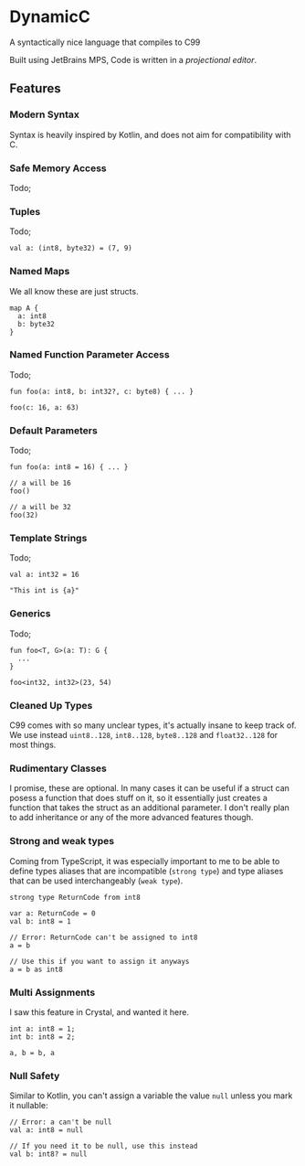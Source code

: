 # DynamicC
A syntactically nice language that compiles to C99

Built using JetBrains MPS, Code is written in a *projectional editor*.

## Features

### Modern Syntax
Syntax is heavily inspired by Kotlin, and does not aim for compatibility with C.

### Safe Memory Access
Todo;

### Tuples
Todo;
```
val a: (int8, byte32) = (7, 9)
```

### Named Maps
We all know these are just structs.
```
map A {
  a: int8
  b: byte32
}
```

### Named Function Parameter Access
Todo;
```
fun foo(a: int8, b: int32?, c: byte8) { ... }

foo(c: 16, a: 63)
```

### Default Parameters
Todo;
```
fun foo(a: int8 = 16) { ... }

// a will be 16
foo()

// a will be 32
foo(32)
```

### Template Strings
Todo;
```
val a: int32 = 16

"This int is {a}"
```

### Generics
Todo;
```
fun foo<T, G>(a: T): G {
  ...
}

foo<int32, int32>(23, 54)
```

### Cleaned Up Types
C99 comes with so many unclear types, it's actually insane to keep track of. We use instead `uint8..128`, `int8..128`, `byte8..128` and `float32..128` for most things.

### Rudimentary Classes
I promise, these are optional. In many cases it can be useful if a struct can posess a function that does stuff on it, so it
essentially just creates a function that takes the struct as an additional parameter. I don't really plan to add inheritance or
any of the more advanced features though.

### Strong and weak types
Coming from TypeScript, it was especially important to me to be able to define types aliases that are incompatible (`strong type`) 
and type aliases that can be used interchangeably (`weak type`).
```
strong type ReturnCode from int8

var a: ReturnCode = 0
val b: int8 = 1

// Error: ReturnCode can't be assigned to int8
a = b

// Use this if you want to assign it anyways
a = b as int8
```

### Multi Assignments
I saw this feature in Crystal, and wanted it here.
```
int a: int8 = 1;
int b: int8 = 2;

a, b = b, a
```

### Null Safety
Similar to Kotlin, you can't assign a variable the value `null` unless you mark it nullable:
```
// Error: a can't be null
val a: int8 = null

// If you need it to be null, use this instead
val b: int8? = null
```

